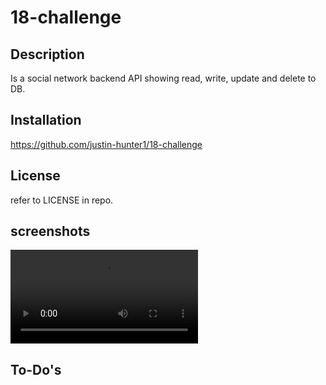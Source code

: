 # 18-challenge

## Description

Is a social network backend API showing read, write, update and delete to DB.


## Installation

https://github.com/justin-hunter1/18-challenge


## License

refer to LICENSE in repo.

## screenshots

![video of App](dev/assets/demo_video.webm)




## To-Do's